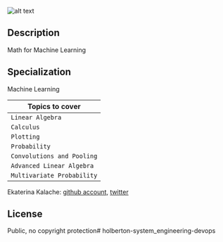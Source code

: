![alt text](https://course_report_production.s3.amazonaws.com/rich/rich_files/rich_files/5169/s200/instagram-feed180.jpg)
## Description
Math for Machine Learning
## Specialization
Machine Learning

| Topics to cover  |
| ---------------- |
|    `Linear Algebra`   |
|    `Calculus` |
|    `Plotting` |
|    `Probability` |
|    `Convolutions and Pooling` |
|    `Advanced Linear Algebra` |
|    `Multivariate Probability` |


Ekaterina Kalache: [github account](https://github.com/KatyaKalache), [twitter](https://twitter.com/KatyaKalache)

## License
Public, no copyright protection# holberton-system_engineering-devops

